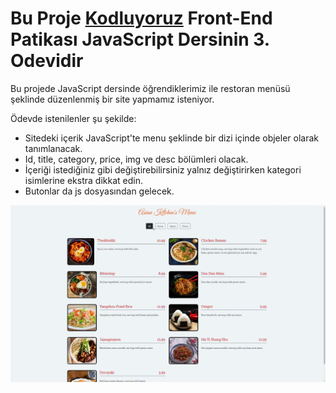 # Bu Proje [Kodluyoruz](https://kodluyoruz.org) Front-End Patikası JavaScript Dersinin 3. Odevidir

Bu projede JavaScript dersinde öğrendiklerimiz ile restoran menüsü şeklinde düzenlenmiş bir site yapmamız isteniyor.

Ödevde istenilenler şu şekilde:
- Sitedeki içerik JavaScript'te menu şeklinde bir dizi içinde objeler olarak tanımlanacak.
- Id, title, category, price, img ve desc bölümleri olacak.
- İçeriği istediğiniz gibi değiştirebilirsiniz yalnız değiştirirken kategori isimlerine ekstra dikkat edin.
- Butonlar da js dosyasından gelecek.

![](asiankitchen.gif)